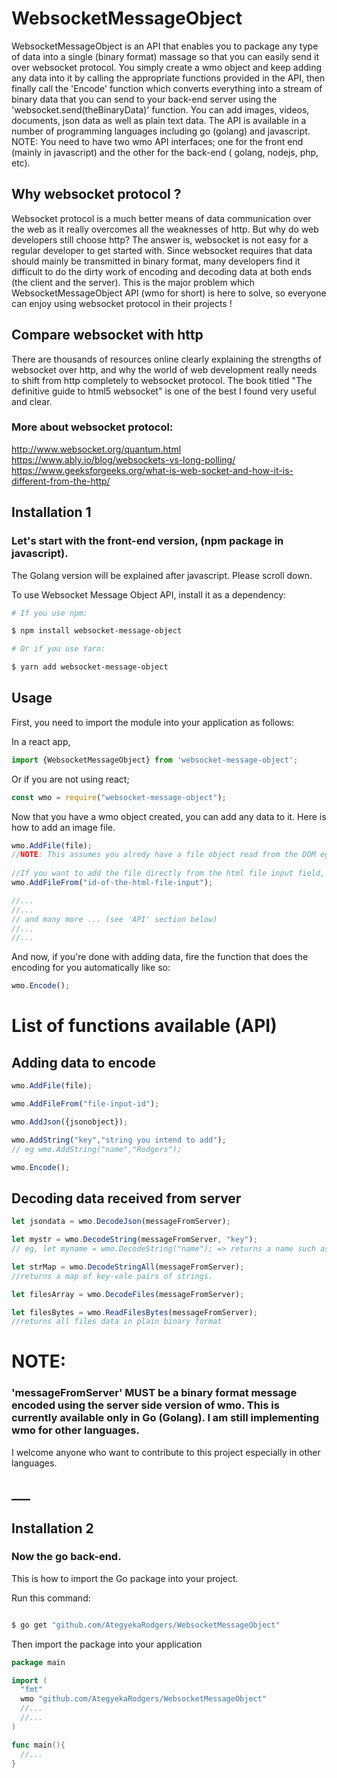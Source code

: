 # WebsocketMessageObject
WebsocketMessageObject is an API that enables you to package any type of data into a single (binary format) massage so that you can easily send it over websocket protocol. You simply create a wmo object and keep adding any data into it by calling the appropriate functions provided in the API, then finally call the 'Encode' function which converts everything into a stream of binary data that you can send to your back-end server using the 'websocket.send(theBinaryData)' function. You can add images, videos, documents, json data as well as plain text data. The API is available in a number of programming languages including go (golang) and javascript. NOTE: You need to have two wmo API interfaces; one for the front end (mainly in javascript) and the other for the back-end ( golang, nodejs, php, etc).

## Why websocket protocol ?
Websocket protocol is a much better means of data communication over the web as it really overcomes all the weaknesses of http. But why do web developers still choose http? The answer is, websocket is not easy for a regular developer to get started with. Since websocket requires that data should mainly be transmitted in binary format, many developers find it difficult to do the dirty work of encoding and decoding data at both ends (the client and the server). This is the major problem which WebsocketMessageObject API (wmo for short) is here to solve, so everyone can enjoy using websocket protocol in their projects !

## Compare websocket with http 
There are thousands of resources online clearly explaining the strengths of websocket over http, and why the world of web development really needs to shift from http completely to websocket protocol.
The book titled "The definitive guide to html5 websocket" is one of the best I found very useful and clear.
### More about websocket protocol:
http://www.websocket.org/quantum.html <br/>
https://www.ably.io/blog/websockets-vs-long-polling/ <br/>
https://www.geeksforgeeks.org/what-is-web-socket-and-how-it-is-different-from-the-http/

## Installation 1

### Let's start with the front-end version, (npm package in javascript). 
The Golang version will be explained after javascript. Please scroll down.

To use Websocket Message Object API, install it as a dependency:

```bash
# If you use npm:

$ npm install websocket-message-object

# Or if you use Yarn:

$ yarn add websocket-message-object
```

## Usage

 First, you need to import the module into your application as follows:

 In a react app,
```javascript
import {WebsocketMessageObject} from 'websocket-message-object';

```
 Or if you are not using react;
```javascript
const wmo = require("websocket-message-object");

```
 Now that you have a wmo object created, you can add any data to it. Here is how to add an image file.
```javascript
wmo.AddFile(file); 
//NOTE: This assumes you alredy have a file object read from the DOM eg using FileReader
 
//If you want to add the file directly from the html file input field, use this method:
wmo.AddFileFrom("id-of-the-html-file-input"); 

//...
//...
// and many more ... (see 'API' section below)
//...
//...

```
 And now, if you're done with adding data, fire the function that does the encoding for you automatically like so:
```javascript
wmo.Encode();

```
# List of functions available (API)

## Adding data to encode
```javascript
wmo.AddFile(file); 
```
```javascript 
wmo.AddFileFrom("file-input-id");
```
```javascript 
wmo.AddJson({jsonobject});
```
```javascript 
wmo.AddString("key","string you intend to add"); 
// eg wmo.AddString("name","Rodgers"); 
```
```javascript 
wmo.Encode();
``` 
## Decoding data received from server 
```javascript 
let jsondata = wmo.DecodeJson(messageFromServer);
```
```javascript 
let mystr = wmo.DecodeString(messageFromServer, "key"); 
// eg, let myname = wmo.DecodeString("name"); => returns a name such as 'Rodgers'
```
```javascript 
let strMap = wmo.DecodeStringAll(messageFromServer);    
//returns a map of key-vale pairs of strings.
```
```javascript 
let filesArray = wmo.DecodeFiles(messageFromServer);
```
```javascript 
let filesBytes = wmo.ReadFilesBytes(messageFromServer);    
//returns all files data in plain binary format
``` 

# NOTE: 
### 'messageFromServer' MUST be a binary format message encoded using the server side version of wmo. This is currently available only in Go (Golang). I am still implementing wmo for other languages. 

I welcome anyone who want to contribute to this project especially in other languages.
## ___

## Installation 2
### Now the go back-end. 
This is how to import the Go package into your project.

Run this command:
```bash 

$ go get "github.com/AtegyekaRodgers/WebsocketMessageObject"

```
Then import the package into your application
```go
package main

import (
  "fmt"
  wmo "github.com/AtegyekaRodgers/WebsocketMessageObject"
  //...
  //...
)

func main(){
  //...
}

```

